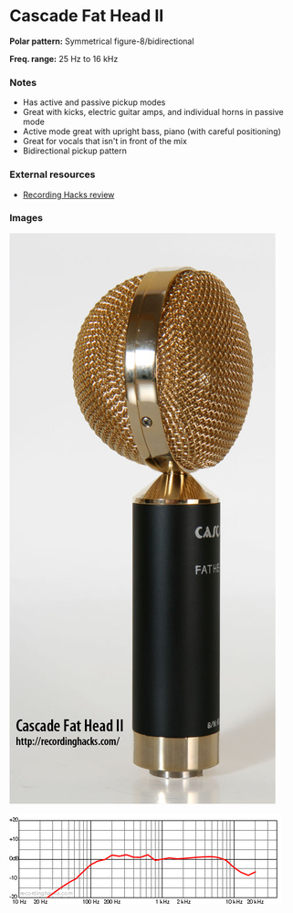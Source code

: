 # Cascade Fat Head II

**Polar pattern:** Symmetrical figure-8/bidirectional

**Freq. range:** 25 Hz to 16 kHz

### Notes
- Has active and passive pickup modes
- Great with kicks, electric guitar amps, and individual horns in passive mode
- Active mode great with upright bass, piano (with careful positioning)
- Great for vocals that isn't in front of the mix
- Bidirectional pickup pattern

### External resources
- [Recording Hacks review](http://recordinghacks.com/microphones/Cascade/Fat-Head-II)

### Images
![](../images/fathead-sideview.jpg)

![](../images/fat%20head%20II%20frequency%20response.png)